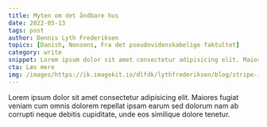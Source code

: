 ```yaml
---
title: Myten om det åndbare hus
date: 2022-05-13
tags: post
author: Dennis Lyth Frederiksen
topics: [Danish, Nonsens, Fra det pseudovidenskabelige faktultet]
category: write
snippet: Lorem ipsum dolor sit amet consectetur adipisicing elit. Maiores fugiat veniam cum omnis dolorem repellat ipsam earum sed dolorum nam ab corrupti neque debitis cupiditate, unde eos similique dolore tenetur.
cta: Læs mere
img: /images/https://ik.imagekit.io/dlfdk/lythfrederiksen/blog/stripe-imitation_0GrxC5rvM.png
---
```


Lorem ipsum dolor sit amet consectetur adipisicing elit. Maiores fugiat veniam cum omnis dolorem repellat ipsam earum sed dolorum nam ab corrupti neque debitis cupiditate, unde eos similique dolore tenetur.